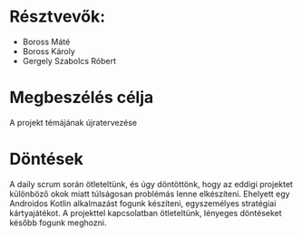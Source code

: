 # Résztvevők:
* Boross Máté
* Boross Károly
* Gergely Szabolcs Róbert

# Megbeszélés célja
A projekt témájának újratervezése

# Döntések
A daily scrum során ötleteltünk, és úgy döntöttönk, hogy az eddigi projektet különböző okok miatt túlságosan problémás lenne elkészíteni. Ehelyett egy Androidos Kotlin alkalmazást fogunk készíteni, egyszemélyes stratégiai kártyajátékot.
A projekttel kapcsolatban ötleteltünk, lényeges döntéseket később fogunk meghozni.
